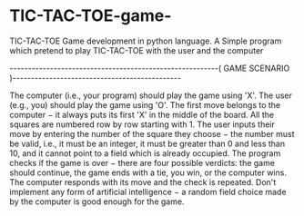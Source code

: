 # TIC-TAC-TOE-game-
TIC-TAC-TOE Game development in python language.
A Simple program which pretend to play TIC-TAC-TOE with the user and the computer

---------------------------------------------------------( GAME SCENARIO )----------------------------------------------

The computer (i.e., your program) should play the game using 'X'.
The user (e.g., you) should play the game using 'O'.
The first move belongs to the computer − it always puts its first 'X' in the middle of the board.
All the squares are numbered row by row starting with 1.
The user inputs their move by entering the number of the square they choose − the number must be valid, i.e., it must be an integer, it must be greater than 0 and less than 10, and it cannot point to a field which is already occupied.
The program checks if the game is over − there are four possible verdicts: the game should continue, the game ends with a tie, you win, or the computer wins.
The computer responds with its move and the check is repeated.
Don't implement any form of artificial intelligence − a random field choice made by the computer is good enough for the game.
